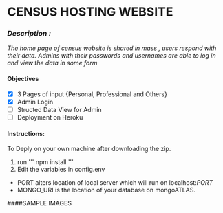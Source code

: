 # CENSUS HOSTING WEBSITE 
### _Description :_
_The home page of census website is shared in mass , users respond with their data._
_Admins with their passwords and usernames are able to log in and view the data in some form_

#### Objectives
- [x] 3 Pages of input {Personal, Professional and Others}
- [x] Admin Login 
- [ ] Structed Data View for Admin
- [ ] Deployment on Heroku 

#### Instructions:
To Deply on your own machine after downloading the zip.
1. run ''' npm install '''
2. Edit the variables in config.env
  - PORT alters location of local server which will run on localhost:$PORT$
  - MONGO_URI is the location of your database on mongoATLAS.

####SAMPLE IMAGES


